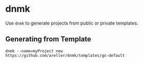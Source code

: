 # dnmk
Use `dnmk` to generate projects from public or private templates.

## Generating from Template
```
dnmk --name=myProject new https://github.com/areller/dnmk/templates/go-default
```